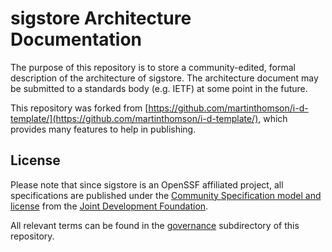 # sigstore Architecture Documentation

The purpose of this repository is to store a community-edited, formal description of the architecture of sigstore. The architecture document may be submitted to a standards body (e.g. IETF) at some point in the future.

This repository was forked from [https://github.com/martinthomson/i-d-template/](https://github.com/martinthomson/i-d-template/), which provides many features to help in publishing.

## License

Please note that since sigstore is an OpenSSF affiliated project, all specifications are published under the [Community Specification model and license](https://github.com/CommunitySpecification/1.0) from the [Joint Development Foundation](https://www.jointdevelopment.org).

All relevant terms can be found in the [governance](https://github.com/sigstore/architecture-docs/tree/main/governance) subdirectory of this repository.